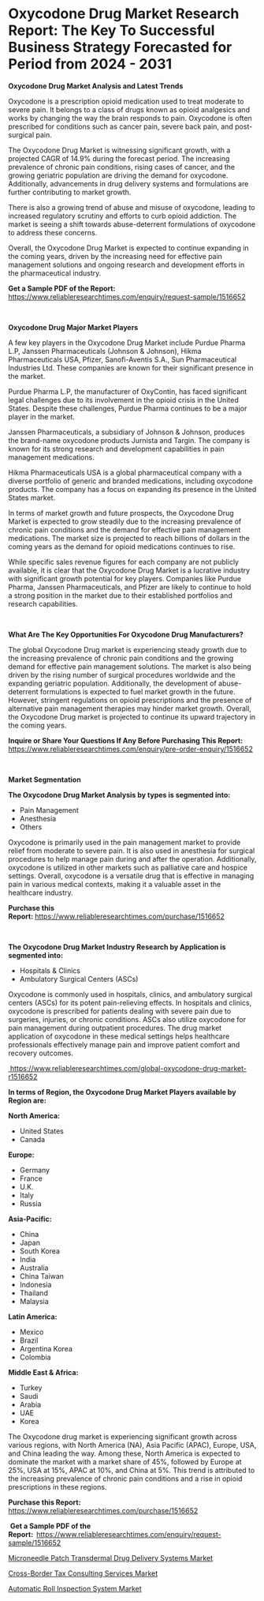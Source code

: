 <p><h1>Oxycodone Drug Market Research Report: The Key To Successful Business Strategy Forecasted for Period from 2024 - 2031</h1></p><p><strong>Oxycodone Drug Market Analysis and Latest Trends</strong></p>
<p><p>Oxycodone is a prescription opioid medication used to treat moderate to severe pain. It belongs to a class of drugs known as opioid analgesics and works by changing the way the brain responds to pain. Oxycodone is often prescribed for conditions such as cancer pain, severe back pain, and post-surgical pain.</p><p>The Oxycodone Drug Market is witnessing significant growth, with a projected CAGR of 14.9% during the forecast period. The increasing prevalence of chronic pain conditions, rising cases of cancer, and the growing geriatric population are driving the demand for oxycodone. Additionally, advancements in drug delivery systems and formulations are further contributing to market growth.</p><p>There is also a growing trend of abuse and misuse of oxycodone, leading to increased regulatory scrutiny and efforts to curb opioid addiction. The market is seeing a shift towards abuse-deterrent formulations of oxycodone to address these concerns.</p><p>Overall, the Oxycodone Drug Market is expected to continue expanding in the coming years, driven by the increasing need for effective pain management solutions and ongoing research and development efforts in the pharmaceutical industry.</p></p>
<p><strong>Get a Sample PDF of the Report:&nbsp;</strong> <a href="https://www.reliableresearchtimes.com/enquiry/request-sample/1516652">https://www.reliableresearchtimes.com/enquiry/request-sample/1516652</a></p>
<p>&nbsp;</p>
<p><strong>Oxycodone Drug Major Market Players</strong></p>
<p><p>A few key players in the Oxycodone Drug Market include Purdue Pharma L.P, Janssen Pharmaceuticals (Johnson & Johnson), Hikma Pharmaceuticals USA, Pfizer, Sanofi-Aventis S.A., Sun Pharmaceutical Industries Ltd. These companies are known for their significant presence in the market.</p><p>Purdue Pharma L.P, the manufacturer of OxyContin, has faced significant legal challenges due to its involvement in the opioid crisis in the United States. Despite these challenges, Purdue Pharma continues to be a major player in the market. </p><p>Janssen Pharmaceuticals, a subsidiary of Johnson & Johnson, produces the brand-name oxycodone products Jurnista and Targin. The company is known for its strong research and development capabilities in pain management medications.</p><p>Hikma Pharmaceuticals USA is a global pharmaceutical company with a diverse portfolio of generic and branded medications, including oxycodone products. The company has a focus on expanding its presence in the United States market.</p><p>In terms of market growth and future prospects, the Oxycodone Drug Market is expected to grow steadily due to the increasing prevalence of chronic pain conditions and the demand for effective pain management medications. The market size is projected to reach billions of dollars in the coming years as the demand for opioid medications continues to rise.</p><p>While specific sales revenue figures for each company are not publicly available, it is clear that the Oxycodone Drug Market is a lucrative industry with significant growth potential for key players. Companies like Purdue Pharma, Janssen Pharmaceuticals, and Pfizer are likely to continue to hold a strong position in the market due to their established portfolios and research capabilities.</p></p>
<p>&nbsp;</p>
<p><strong>What Are The Key Opportunities For Oxycodone Drug Manufacturers?</strong></p>
<p><p>The global Oxycodone Drug market is experiencing steady growth due to the increasing prevalence of chronic pain conditions and the growing demand for effective pain management solutions. The market is also being driven by the rising number of surgical procedures worldwide and the expanding geriatric population. Additionally, the development of abuse-deterrent formulations is expected to fuel market growth in the future. However, stringent regulations on opioid prescriptions and the presence of alternative pain management therapies may hinder market growth. Overall, the Oxycodone Drug market is projected to continue its upward trajectory in the coming years.</p></p>
<p><strong>Inquire or Share Your Questions If Any Before Purchasing This Report:</strong> <a href="https://www.reliableresearchtimes.com/enquiry/pre-order-enquiry/1516652">https://www.reliableresearchtimes.com/enquiry/pre-order-enquiry/1516652</a></p>
<p>&nbsp;</p>
<p><strong>Market Segmentation</strong></p>
<p><strong>The Oxycodone Drug Market Analysis by types is segmented into:</strong></p>
<p><ul><li>Pain Management</li><li>Anesthesia</li><li>Others</li></ul></p>
<p><p>Oxycodone is primarily used in the pain management market to provide relief from moderate to severe pain. It is also used in anesthesia for surgical procedures to help manage pain during and after the operation. Additionally, oxycodone is utilized in other markets such as palliative care and hospice settings. Overall, oxycodone is a versatile drug that is effective in managing pain in various medical contexts, making it a valuable asset in the healthcare industry.</p></p>
<p><strong>Purchase this Report:&nbsp;</strong><a href="https://www.reliableresearchtimes.com/purchase/1516652">https://www.reliableresearchtimes.com/purchase/1516652</a></p>
<p>&nbsp;</p>
<p><strong>The Oxycodone Drug Market Industry Research by Application is segmented into:</strong></p>
<p><ul><li>Hospitals & Clinics</li><li>Ambulatory Surgical Centers (ASCs)</li></ul></p>
<p><p>Oxycodone is commonly used in hospitals, clinics, and ambulatory surgical centers (ASCs) for its potent pain-relieving effects. In hospitals and clinics, oxycodone is prescribed for patients dealing with severe pain due to surgeries, injuries, or chronic conditions. ASCs also utilize oxycodone for pain management during outpatient procedures. The drug market application of oxycodone in these medical settings helps healthcare professionals effectively manage pain and improve patient comfort and recovery outcomes.</p></p>
<p><a href="https://www.reliableresearchtimes.com/global-oxycodone-drug-market-r1516652">&nbsp;https://www.reliableresearchtimes.com/global-oxycodone-drug-market-r1516652</a></p>
<p><strong>In terms of Region, the Oxycodone Drug Market Players available by Region are:</strong></p>
<p>
    <p> <strong> North America: </strong>
        <ul>
            <li>United States</li>
            <li>Canada</li>
        </ul>
        </p> 
    <p> <strong> Europe: </strong>
        <ul>
            <li>Germany</li>
            <li>France</li>
            <li>U.K.</li>
            <li>Italy</li>
            <li>Russia</li>
        </ul>
        </p> 
    <p> <strong> Asia-Pacific: </strong>
        <ul>
            <li>China</li>
            <li>Japan</li>
            <li>South Korea</li>
            <li>India</li>
            <li>Australia</li>
            <li>China Taiwan</li>
            <li>Indonesia</li>
            <li>Thailand</li>
            <li>Malaysia</li>
        </ul>
        </p> 
    <p> <strong> Latin America: </strong>
        <ul>
            <li>Mexico</li>
            <li>Brazil</li>
            <li>Argentina Korea</li>
            <li>Colombia</li>
        </ul>
        </p> 
    <p> <strong> Middle East & Africa: </strong>
        <ul>
            <li>Turkey</li>
            <li>Saudi</li>
            <li>Arabia</li>
            <li>UAE</li>
            <li>Korea</li>
        </ul>
    </p>
    </p>
<p><p>The Oxycodone drug market is experiencing significant growth across various regions, with North America (NA), Asia Pacific (APAC), Europe, USA, and China leading the way. Among these, North America is expected to dominate the market with a market share of 45%, followed by Europe at 25%, USA at 15%, APAC at 10%, and China at 5%. This trend is attributed to the increasing prevalence of chronic pain conditions and a rise in opioid prescriptions in these regions.</p></p>
<p><strong>Purchase this Report: </strong><a href="https://www.reliableresearchtimes.com/purchase/1516652">https://www.reliableresearchtimes.com/purchase/1516652</a></p>
<p>&nbsp;<strong>Get a Sample PDF of the Report:&nbsp;&nbsp;</strong><a href="https://www.reliableresearchtimes.com/enquiry/request-sample/1516652">https://www.reliableresearchtimes.com/enquiry/request-sample/1516652</a></p>
<p><strong></strong></p>
<p><p><a href="https://medium.com/@scottroberts2661/microneedle-patch-transdermal-drug-delivery-systems-market-report-by-product-type-solid-6aa4db8b2406">Microneedle Patch Transdermal Drug Delivery Systems Market</a></p><p><a href="https://medium.com/@hassen.nww/cross-border-tax-consulting-services-market-investigation-industry-evolution-and-forecast-till-3b2b2c584c91">Cross-Border Tax Consulting Services Market</a></p><p><a href="https://medium.com/@sdonald04328/automatic-roll-inspection-system-market-size-share-trends-analysis-report-by-end-use-hot-040b04b750ac">Automatic Roll Inspection System Market</a></p></p>